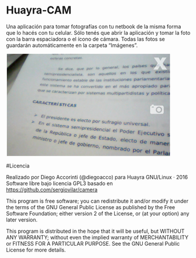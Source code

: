 # Huayra-CAM

Una aplicación para tomar fotografías con tu netbook de la misma forma que lo hacés con tu celular.    Sólo tenés que abrir la aplicación y tomar la foto con la barra espaciadora o el ícono de cámara.  Todas las fotos se guardarán automáticamente en la carpeta “Imágenes”.

![](screenshot-Huayra-cam.png)

#Licencia

Realizado por Diego Accorinti (@diegoacco) para Huayra GNU/Linux · 2016
Software libre bajo licencia GPL3 
basado en https://github.com/sergiovilar/camera

This program is free software; you can redistribute it and/or modify
 it under the terms of the GNU General Public License as published by
the Free Software Foundation; either version 2 of the License, or
(at your option) any later version.

This program is distributed in the hope that it will be useful,
but WITHOUT ANY WARRANTY; without even the implied warranty of
MERCHANTABILITY or FITNESS FOR A PARTICULAR PURPOSE.  See the
GNU General Public License for more details.
